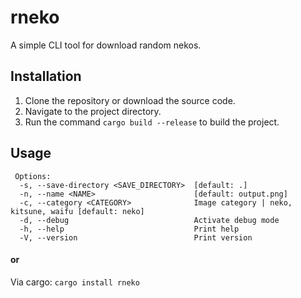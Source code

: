 # rneko

A simple CLI tool for download random nekos.

## Installation

1. Clone the repository or download the source code.
2. Navigate to the project directory.
3. Run the command `cargo build --release` to build the project.

## Usage

```
 Options:
  -s, --save-directory <SAVE_DIRECTORY>  [default: .]
  -n, --name <NAME>                      [default: output.png]
  -c, --category <CATEGORY>              Image category | neko, kitsune, waifu [default: neko]
  -d, --debug                            Activate debug mode
  -h, --help                             Print help
  -V, --version                          Print version
```

#### or

Via cargo: `cargo install rneko`
